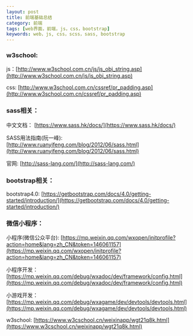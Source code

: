 ```yaml
---
layout: post
title: 前端基础总结
category: 前端
tags: [web界面，前端，js，css，bootstrap]
keywords: web，js, css，scss，sass, bootstrap
---
```


### w3school:
js：[http://www.w3school.com.cn/js/js_obj_string.asp](http://www.w3school.com.cn/js/js_obj_string.asp)

css: [http://www.w3school.com.cn/cssref/pr_padding.asp](http://www.w3school.com.cn/cssref/pr_padding.asp)

### sass相关：
中文文档： [https://www.sass.hk/docs/](https://www.sass.hk/docs/)

SASS用法指南(阮一峰): [http://www.ruanyifeng.com/blog/2012/06/sass.html](http://www.ruanyifeng.com/blog/2012/06/sass.html)

官网: [http://sass-lang.com/](http://sass-lang.com/)

### bootstrap相关：

bootstrap4.0: [https://getbootstrap.com/docs/4.0/getting-started/introduction/](https://getbootstrap.com/docs/4.0/getting-started/introduction/)

### 微信小程序：

小程序(微信公众平台): [https://mp.weixin.qq.com/wxopen/initprofile?action=home&lang=zh_CN&token=146061157](https://mp.weixin.qq.com/wxopen/initprofile?action=home&lang=zh_CN&token=146061157)

小程序开发： [https://mp.weixin.qq.com/debug/wxadoc/dev/framework/config.html](https://mp.weixin.qq.com/debug/wxadoc/dev/framework/config.html)

小游戏开发： [https://mp.weixin.qq.com/debug/wxagame/dev/devtools/devtools.html](https://mp.weixin.qq.com/debug/wxagame/dev/devtools/devtools.html)

w3school: [https://www.w3cschool.cn/weixinapp/wgt21q8k.html](https://www.w3cschool.cn/weixinapp/wgt21q8k.html)